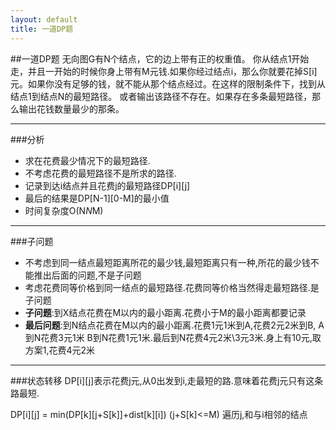 ```yaml
---
layout: default
title: 一道DP题
---
```

##一道DP题
无向图G有N个结点，它的边上带有正的权重值。
你从结点1开始走，并且一开始的时候你身上带有M元钱.如果你经过结点i，那么你就要花掉S[i]元。如果你没有足够的钱，就不能从那个结点经过。在这样的限制条件下，找到从结点1到结点N的最短路径。 或者输出该路径不存在。如果存在多条最短路径，那么输出花钱数量最少的那条。 

---
###分析
+ 求在花费最少情况下的最短路径.
+ 不考虑花费的最短路径不是所求的路径.
+ 记录到达i结点并且花费j的最短路径DP[i][j]
+ 最后的结果是DP[N-1][0-M]的最小值
+ 时间复杂度O(N*N*M)

---
###子问题
+ 不考虑到同一结点最短距离所花的最少钱,最短距离只有一种,所花的最少钱不能推出后面的问题,不是子问题
+ 考虑花费同等价格到同一结点的最短路径.花费同等价格当然得走最短路径.是子问题
+ **子问题**:到X结点花费在M以内的最小距离.花费小于M的最小距离都要记录
+ **最后问题**:到N结点花费在M以内的最小距离.花费1元1米到A,花费2元2米到B, A到N花费3元1米 B到N花费1元1米.最后到N花费4元2米\3元3米.身上有10元,取方案1,花费4元2米

---
###状态转移
DP[i][j]表示花费j元,从0出发到i,走最短的路.意味着花费j元只有这条路最短.

DP[i][j] = min(DP[k][j+S[k]]+dist[k][i]) (j+S[k]<=M) 遍历j,和与i相邻的结点